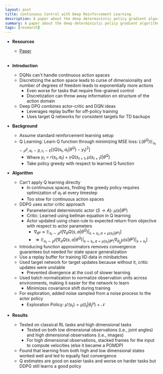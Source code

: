 ```yaml
---
layout: post
title: Continuous Control with Deep Reinforcement Learning
description: A paper about the deep deterministic policy gradient algorithm
summary: A paper about the deep deterministic policy gradient algorithm
tags: [research]
---
```


* **Resources**
    - [Paper](https://arxiv.org/abs/1509.02971)
<br><br/>

* **Introduction**
    * DQNs can't handle continuous action spaces
    * Discretizing the action space leads to curse of dimensionality and number of degrees of freedom leads to exponentially more actions
        * Even worse for tasks that require fine-grained control
        * Discretization can throw away information on structure of the action domain
    * Deep DPG combines actor-critic and DQN ideas
        * Leverages replay buffer for off-policy training
        * Uses target Q networks for consistent targets for TD backups
* **Background**
    * Assume standard reinforcement learning setup
    * Q Learning: Learn Q function through minimizing MSE loss: $L(\theta^Q)\mathbb{E} _{s_t \sim \rho^\beta, a_t \sim \beta, r_t \sim E}[(Q(s_t, a_t \vert \theta^Q) - y_t)^2]$
        * Where $y_t = r(s_t, a_t) + \gamma Q(s _{t+1}, \mu(s _{t+1}) \vert \theta^Q)$
        * Take policy greedy with respect to learned Q function
* **Algorithm**
    * Can't apply Q learning directly
        * In continuous spaces, finding the greedy policy requires optimization of $a_t$ at every timestep
        * Too slow for continuous action spaces
    * DDPG uses actor critic approach
        * Parameterized deterministic actor ($S \rightarrow A$): $\mu(s \vert \theta^\mu)$
        * Critic: Learned using bellman equation in Q learning
        * Actor updated using chain rule to expected return from objective with respect to actor parameters
            * $\nabla _{\theta^\mu} \approx \mathbb{E} _{s_t \sim \rho^\beta}[\nabla _\theta Q(s,a \vert \theta^Q) \vert _{s = s_t, a = \mu(s_t \vert \theta^\mu)}]$
            * $\Rightarrow \mathbb{E} _{s_t \sim \rho^\beta}[\nabla _a Q(s,a \vert \theta^Q) \vert _{s = s_t, a = \mu(s_t \vert \theta^\mu)} \nabla _{\theta _\mu} \mu(s \vert \theta^\mu) \vert _{s = s_t}]$
    * Introducing function approximators removes convergence guarantees but needed for state space generalization
    * Use a replay buffer for training IID data in minibatches
    * Used target network for target updates because without it, critic updates were unstable
        * Prevented divergence at the cost of slower learning
    * Used batch normalization to normalize observation units across environments, making it easier for the network to learn
        * Minimizes covariance shift during training
    * For exploration, added noise sampled from a noise process to the actor policy
        * Exploration Policy: $\mu'(s_t) = \mu(t_t \vert \theta_t^\mu) + \mathcal{N}$ 
* **Results**
    * Tested on classical RL tasks and high dimensional tasks
        * Tested on both low dimensional observations (i.e., joint angles) and high dimensional observations (i.e., images)
        * For high dimensional observations, stacked frames for the input to compute velocities (else it became a POMDP) 
    * Found that learning from both high and low dimensional states worked well and led to equally fast convergence
    * Q estimates are good on easier tasks and worse on harder tasks but DDPG still learns a good policy